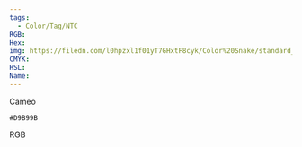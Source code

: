 ```yaml
---
tags:
  - Color/Tag/NTC
RGB:
Hex:
img: https://filedn.com/l0hpzxl1f01yT7GHxtF8cyk/Color%20Snake/standard_csv_to_svg//D9B99B.svg
CMYK:
HSL:
Name:
---
```

Cameo
```palette
#D9B99B
```
RGB
